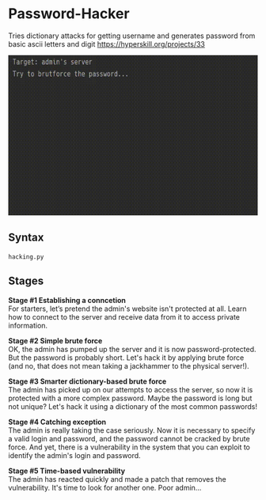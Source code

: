 # Password-Hacker
Tries dictionary attacks for getting username and generates password from basic ascii letters and digit
https://hyperskill.org/projects/33

<img src="https://github.com/ishwarjagdale/Password-Hacker/blob/master/demonstration.gif" width="640" height="324"/>

## Syntax
```
hacking.py
```

## Stages
**Stage #1 Establishing a conncetion**  
For starters, let’s pretend the admin's website isn't protected at all. Learn how to connect to the server and receive data from it to access private information.

**Stage #2 Simple brute force**  
OK, the admin has pumped up the server and it is now password-protected. But the password is probably short. Let's hack it by applying brute force (and no, that does not mean taking a jackhammer to the physical server!).

**Stage #3 Smarter dictionary-based brute force**  
The admin has picked up on our attempts to access the server, so now it is protected with a more complex password. Maybe the password is long but not unique? Let's hack it using a dictionary of the most common passwords!

**Stage #4 Catching exception**  
The admin is really taking the case seriously. Now it is necessary to specify a valid login and password, and the password cannot be cracked by brute force. And yet, there is a vulnerability in the system that you can exploit to identify the admin's login and password.

**Stage #5 Time-based vulnerability**  
The admin has reacted quickly and made a patch that removes the vulnerability. It's time to look for another one. Poor admin…
